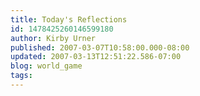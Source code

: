 ```yaml
---
title: Today's Reflections
id: 1478425260146599180
author: Kirby Urner
published: 2007-03-07T10:58:00.000-08:00
updated: 2007-03-13T12:51:22.586-07:00
blog: world_game
tags: 
---
```


